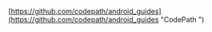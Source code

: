 [https://github.com/codepath/android_guides](https://github.com/codepath/android_guides "CodePath ")